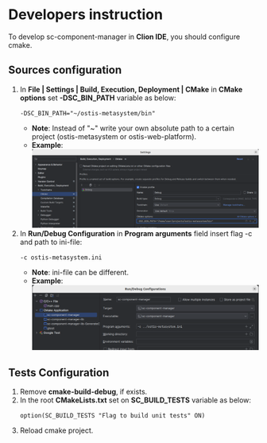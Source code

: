 # Developers instruction
To develop sc-component-manager in __Clion IDE__, you should configure cmake.

## Sources configuration
1. In __File | Settings | Build, Execution, Deployment | CMake__ in __CMake options__ set __-DSC_BIN_PATH__ variable as below:
    ```angular2html
    -DSC_BIN_PATH="~/ostis-metasystem/bin"
    ```
   * __Note__: Instead of "~" write your own absolute path to a certain project (ostis-metasystem or ostis-web-platform).
   * __Example__:
   ![](../images/cmake_options.png)
2. In __Run/Debug Configuration__ in __Program arguments__ field insert flag -c and path to ini-file:
   ```angular2html
   -c ostis-metasystem.ini
   ```
   * __Note__: ini-file can be different.
   * __Example__:
   ![](../images/program_args.png)

## Tests Configuration
1. Remove __cmake-build-debug__, if exists.
2. In the root __CMakeLists.txt__ set on __SC_BUILD_TESTS__ variable as below:
    ```angular2html
    option(SC_BUILD_TESTS "Flag to build unit tests" ON)
    ```
3. Reload cmake project.
